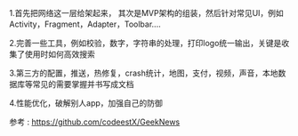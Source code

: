 1.首先把网络这一层给架起来， 其次是MVP架构的组装，然后针对常见UI，例如Activity，Fragment，Adapter，Toolbar....  

2.完善一些工具，例如校验，数字，字符串的处理，打印logo统一输出，关键是收集了使用时如何高效搜索

3.第三方的配置，推送，热修复，crash统计，地图，支付，视频，声音，本地数据库等常见的需要掌握并书写成文档

4.性能优化，破解别人app，加强自己的防御





参考 :  https://github.com/codeestX/GeekNews  